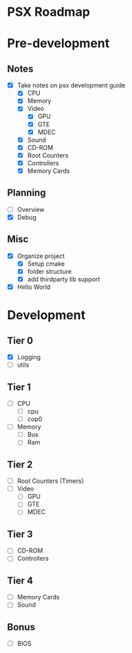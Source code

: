 # PSX Roadmap

# Pre-development
## Notes
- [x] Take notes on psx development guide
    - [x] CPU
    - [x] Memory
    - [x] Video
        - [x] GPU
        - [x] GTE
        - [x] MDEC
    - [x] Sound
    - [x] CD-ROM
    - [x] Root Counters
    - [x] Controllers
    - [x] Memory Cards

## Planning
- [ ] Overview
- [x] Debug

## Misc
- [x] Organize project
    - [x] Setup cmake
    - [x] folder structure
    - [x] add thirdparty lib support
- [x] Hello World

# Development
## Tier 0
- [x] Logging
- [ ] utils

## Tier 1
- [ ] CPU
    - [ ] cpu
    - [ ] cop0
- [ ] Memory
    - [ ] Bus
    - [ ] Ram

## Tier 2
- [ ] Root Counters (Timers)
- [ ] Video
    - [ ] GPU
    - [ ] GTE
    - [ ] MDEC

## Tier 3
- [ ] CD-ROM
- [ ] Controllers

## Tier 4
- [ ] Memory Cards
- [ ] Sound

## Bonus
- [ ] BIOS


